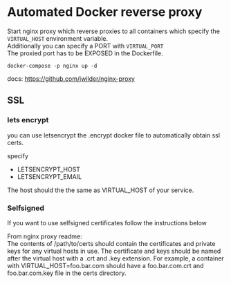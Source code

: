 # Automated Docker reverse proxy

Start nginx proxy which reverse proxies to all containers which specify the
```VIRTUAL_HOST``` environment variable.  
Additionally you can specify a PORT with ```VIRTUAL_PORT```    
The proxied port has to be EXPOSED in the Dockerfile.

```
docker-compose -p nginx up -d
```

docs: https://github.com/jwilder/nginx-proxy

## SSL

### lets encrypt
you can use letsencrypt the .encrypt docker file to automatically obtain ssl certs.

specify       
* LETSENCRYPT_HOST
* LETSENCRYPT_EMAIL

The host should the the same as VIRTUAL_HOST of your service.

### Selfsigned
If you want to use selfsigned certificates follow the instructions below

From nginx proxy readme:  
The contents of /path/to/certs should contain the certificates and private keys for any virtual hosts in use. The certificate and keys should be named after the virtual host with a .crt and .key extension. For example, a container with VIRTUAL_HOST=foo.bar.com should have a foo.bar.com.crt and foo.bar.com.key file in the certs directory.
